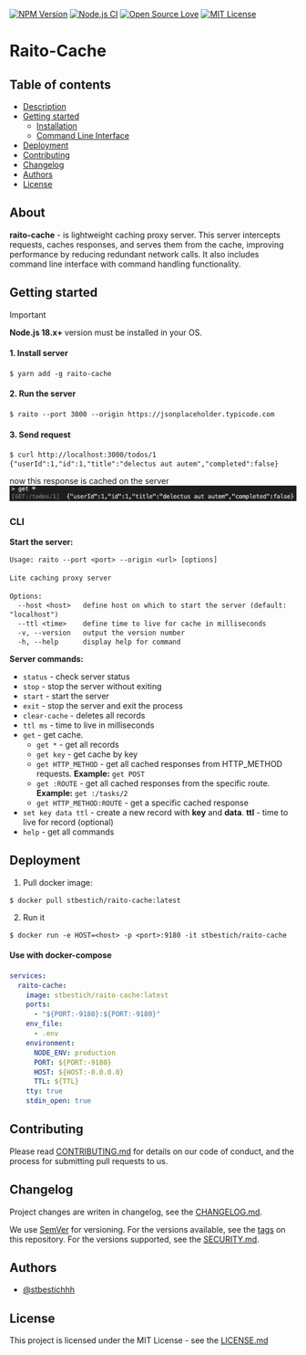 [![NPM Version](https://img.shields.io/npm/v/raito-cache)](https://www.npmjs.com/package/raito-cache)
[![Node.js CI](https://github.com/stbestichhh/raito-cache/actions/workflows/node.js.yml/badge.svg)](https://github.com/stbestichhh/raito-cache/actions/workflows/node.js.yml)
[![Open Source Love](https://badges.frapsoft.com/os/v1/open-source.svg?v=103)](https://github.com/ellerbrock/open-source-badges/)
[![MIT License](https://img.shields.io/badge/License-MIT-green.svg)](LICENSE)

# Raito-Cache

## Table of contents

* [Description](#about)
* [Getting started](#getting-started)
  * [Installation](#installation)
  * [Command Line Interface](#cli)
* [Deployment](#deployment)
* [Contributing](#contributing)
* [Changelog](#changelog)
* [Authors](#authors)
* [License](#license)

## About

**raito-cache** - is lightweight caching proxy server. This server intercepts requests, caches responses, and serves them from the cache, improving performance by reducing redundant network calls. It also includes command line interface with command handling functionality.

## Getting started

> [!IMPORTANT]
> **Node.js 18.x+** version must be installed in your OS.

#### 1. Install server
  ```shell
  $ yarn add -g raito-cache
  ```

#### 2. Run the server
  ```shell
  $ raito --port 3000 --origin https://jsonplaceholder.typicode.com
  ```

#### 3. Send request
  ```shell
  $ curl http://localhost:3000/todos/1
  {"userId":1,"id":1,"title":"delectus aut autem","completed":false}
  ```
  now this response is cached on the server
  ![getAllRecordsCachedOnTheServe.png](./.github/media/getAllServer.png)

### CLI

**Start the server:**
```text
Usage: raito --port <port> --origin <url> [options]

Lite caching proxy server

Options:
  --host <host>   define host on which to start the server (default: "localhost")
  --ttl <time>    define time to live for cache in milliseconds
  -v, --version   output the version number
  -h, --help      display help for command
```

**Server commands:**
* `status` - check server status
* `stop` - stop the server without exiting
* `start` - start the server
* `exit` - stop the server and exit the process
* `clear-cache` - deletes all records
* `ttl ms` - time to live in milliseconds
* `get` - get cache.
  * `get *` - get all records
  * `get key` - get cache by key
  * `get HTTP_METHOD` - get all cached responses from HTTP_METHOD requests. **Example:** `get POST`
  * `get :ROUTE` - get all cached responses from the specific route. **Example:** `get :/tasks/2`
  * `get HTTP_METHOD:ROUTE` - get a specific cached response
* `set key data ttl` - create a new record with **key** and **data**. **ttl** - time to live for record (optional)
* `help` - get all commands

## Deployment
1. Pull docker image:
  ```shell
  $ docker pull stbestich/raito-cache:latest
  ```
2. Run it
  ```shell
  $ docker run -e HOST=<host> -p <port>:9180 -it stbestich/raito-cache
  ```

#### Use with docker-compose
```yaml
services:
  raito-cache:
    image: stbestich/raito-cache:latest
    ports:
      - "${PORT:-9180}:${PORT:-9180}"
    env_file:
      - .env
    environment:
      NODE_ENV: production
      PORT: ${PORT:-9180}
      HOST: ${HOST:-0.0.0.0}
      TTL: ${TTL}
    tty: true
    stdin_open: true
```

## Contributing

Please read [CONTRIBUTING.md](CONTRIBUTING.md) for details on our code of conduct, and the process for submitting pull requests to us.

## Changelog

Project changes are writen in changelog, see the [CHANGELOG.md](CHANGELOG.md).

We use [SemVer](https://semver.org/) for versioning.
For the versions available, see the [tags](https://github.com/stbestichhh/raito-cache/tags) on this repository.
For the versions supported, see the [SECURITY.md](SECURITY.md).

## Authors

- [@stbestichhh](https://www.github.com/stbestichhh)

## License

This project is licensed under the MIT License - see the [LICENSE.md](LICENSE)
